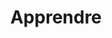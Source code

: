 ---
layout: apprendre_index
title: Apprendre
permalink: /apprendre/
intro: Une collection de livres, de guides &amp; de citations qui vous permettra d'optimiser le design, le code et l'accompagnement des produits &amp; services que vous développer au quotidien. Un bon moyen pour lutter contre le syndrome de l'imposteur. Ce sentiment tenace comme quoi les pros qui vous entourent en savent plus que vous. Dans la majorité des cas, ils en savent autant que vous, mais pas forcément sur les mêmes sujets. Alors lisez et surtout partagez ce que vous apprenez.
bgimgheader: true
text-twtr: En train d'explorer la collection de livres & de guides du @MagDuWebdesign
---
